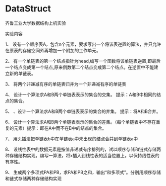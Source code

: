 <!--
 * @Description: 
 * @Version: 1.0
 * @Autor: Aspartame
 * @Date: 2022-10-05 20:08:09
-->
# DataStruct
齐鲁工业大学数据结构上机实验

 实验内容
 
1、	设有一个顺序表A，包含n个元素，要求写出一个将该表逆置的算法，并只允许在原表的存储空间外再增加一个附加的工作单元。

2、	有一个单链表的第一个结点指针为head,编写一个函数将该单链表逆置,即最后一个结点变成第一个结点,原来倒数第二个结点变成第二个结点。在逆置中不能建立新的单链表。

3、	将两个非递减有序的单链表归并为一个非递减有序的单链表 

4、	设计一个算法求A和B两个单链表表示的集合的交集。 提示：A和B中相同的结点的集合。

5、	、设计一个算法求A和B两个单链表表示的集合的并集。 提示：将A和B合并。

6、	设计一个算法求A和B两个单链表表示的集合的差集。（每个单链表中不存在重复的元素）提示：即在A中而不在B中的结点的集合。

7、	用头插法把单链表b中在单链表a中未出现的结点合并到单链表a中

8、	设线性表中的数据元素是按值非递减有序排列的，试以顺序存储和链式存储两种存储结构实现，编写一算法，将x插入到线性表的适当位置上，以保持线性表的有序性。

9、	生成两个多项式PA和PB，求PA和PB之和，输出“和多项式”。分别用顺序存储和链式存储两种存储结构实现

